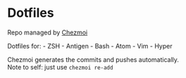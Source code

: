 # Dotfiles

Repo managed by [Chezmoi](http://chezmoi.io/)

Dotfiles for:
	- ZSH
	- Antigen
	- Bash
	- Atom
	- Vim
	- Hyper

Chezmoi generates the commits and pushes automatically.  
Note to self: just use `chezmoi re-add`
